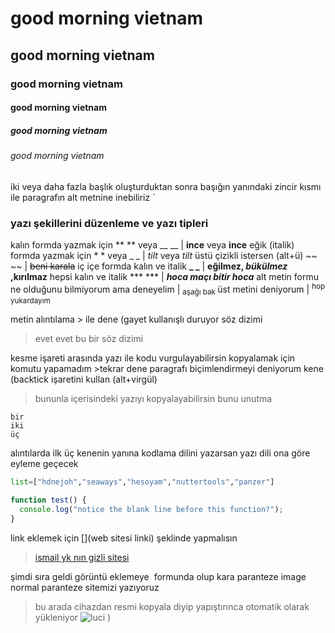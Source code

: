 # good morning vietnam
## good morning vietnam
### good morning vietnam
#### good morning vietnam
##### good morning vietnam
###### good morning vietnam

iki veya daha fazla başlık oluşturduktan sonra başığın yanındaki zincir kısmı ile paragrafın alt metnine inebiliriz
`
### yazı şekillerini düzenleme ve yazı tipleri
kalın formda yazmak için ** ** veya __ __ | **ince** veya __ince__
eğik (italik) formda yazmak için * * veya _ _ | *tilt* veya _tilt_
üstü çizikli istersen (alt+ü) ~~ ~~ | ~~beni karala~~
iç içe formda kalın ve italik **_ _** |    **eğilmez, _bükülmez_ ,kırılmaz**
hepsi kalın ve italik *** *** | ***hoca maçı bitir hoca***
alt metin formu ne olduğunu bilmiyorum ama deneyelim <sub> </sub> | <sub> aşağı bak </sub>
üst metini deniyorum <sup> </sup> | <sup> hop yukardayım </sup>


metin alıntılama > ile dene (gayet kullanışlı duruyor
söz dizimi
>evet evet bu bir söz dizimi

kesme işareti arasında yazı ile kodu vurgulayabilirsin kopyalamak için komutu yapamadım >tekrar dene
paragrafı biçimlendirmeyi deniyorum kene (backtick işaretini kullan (alt+virgül)
>bununla içerisindeki yazıyı kopyalayabilirsin bunu unutma
```
bir
iki
üç
```

alıntılarda ilk üç kenenin yanına kodlama dilini yazarsan yazı dili ona göre eyleme geçecek

```python
list=["hdnejoh","seaways","hesoyam","nuttertools","panzer"]
```
```javascript
function test() {
  console.log("notice the blank line before this function?");
}
```
link eklemek için [](web sitesi linki) şeklinde yapmalısın 
>[ismail yk nın gizli sitesi](www.bombabomba.com)

şimdi sıra geldi görüntü eklemeye ![]() formunda olup kara paranteze image normal paranteze sitemizi yazıyoruz 
>bu arada cihazdan resmi kopyala diyip yapıştırınca otomatik olarak yükleniyor
![luci](https://user-images.githubusercontent.com/101600310/202918888-53d6b18a-9bfd-4db6-862e-183c8b58429e.jpg)
)
